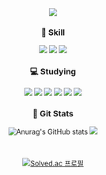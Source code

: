 <div align="center">
<!-- header -->
  
<img src="https://capsule-render.vercel.app/api?type=waving&color=0:FFFFFF,100:000000&height=180&fontAlignY=36&section=header&text=RECODE's%20Github%20&fontSize=35&fontColor=FAFAFA" />
  
  <h3> 📖 Skill </h3>
    <img src="https://img.shields.io/badge/C-A8B9CC?style=flat&logo=C&logoColor=white"/>
    <img src="https://img.shields.io/badge/C++-00599C?style=flat-square&logo=cplusplus&logoColor=white"/>
    <img src="https://img.shields.io/badge/Java-007396?style=flat-square&logo=java&logoColor=white"/>

  <br>
  <h3> 💻 Studying </h3>
    <img src="https://img.shields.io/badge/Java-007396?style=flat-square&logo=java&logoColor=white"/>
    <img src="https://img.shields.io/badge/HTML5-E34F26?style=flat&logo=HTML5&logoColor=white"/>
    <img src="https://img.shields.io/badge/CSS3-1572B6?style=flat&logo=CSS3&logoColor=white"/>
    <img src="https://img.shields.io/badge/JavaScript-F7DF1E?style=flat&logo=JavaScript&logoColor=white"/>
    <img src="https://img.shields.io/badge/Spring-6DB33F?style=flat-square&logo=Spring&logoColor=white"/>
    <img src="https://img.shields.io/badge/SpringBoot-6DB33F?style=flat-square&logo=SpringBoot&logoColor=white"/>
  <br>
</div>
<div align="center"; float: right;>
  <h3> 👻 Git Stats </h3>
  
  ![Anurag's GitHub stats](https://github-readme-stats.vercel.app/api?username=sik-08&show_icons=true&theme=dark)
  <img src="https://github-readme-stats.vercel.app/api/top-langs/?username=sik-08&exclude_repo=dkssud8150.github.io&layout=compact&theme=dark" />
</div>

<br>
<div align="center">
  
[![Solved.ac
프로필](http://mazassumnida.wtf/api/v2/generate_badge?boj=wl808)](https://solved.ac/wl808)
  
</div>
